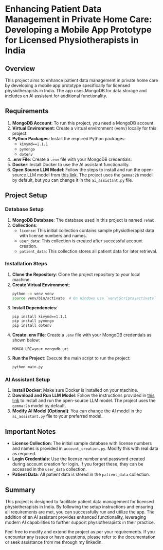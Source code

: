 # Enhancing Patient Data Management in Private Home Care: Developing a Mobile App Prototype for Licensed Physiotherapists in India

## Overview

This project aims to enhance patient data management in private home care by developing a mobile app prototype specifically for licensed physiotherapists in India. The app uses MongoDB for data storage and includes an AI assistant for additional functionality.

## Requirements

1. **MongoDB Account**: To run this project, you need a MongoDB account.
2. **Virtual Environment**: Create a virtual environment (venv) locally for this project.
3. **Python Packages**: Install the required Python packages:
   - `kivymd==1.1.1`
   - `pymongo`
   - `dotenv`
4. **.env File**: Create a `.env` file with your MongoDB credentials.
5. **Docker**: Install Docker to use the AI assistant functionality.
6. **Open Source LLM Model**: Follow the steps to install and run the open-source LLM model from [this link](https://hub.docker.com/r/ollama/ollama). The project uses the `gemma:2b` model by default, but you can change it in the `ai_assistant.py` file.

## Project Setup

### Database Setup

1. **MongoDB Database**: The database used in this project is named `rehab`.
2. **Collections**:
   - `license`: This initial collection contains sample physiotherapist data with license numbers and names.
   - `user_data`: This collection is created after successful account creation.
   - `patient_data`: This collection stores all patient data for later retrieval.

### Installation Steps

1. **Clone the Repository**: Clone the project repository to your local machine.
2. **Create Virtual Environment**:
    ```bash
    python -m venv venv
    source venv/bin/activate  # On Windows use `venv\Scripts\activate`
    ```
3. **Install Dependencies**:
    ```bash
    pip install kivymd==1.1.1
    pip install pymongo
    pip install dotenv
    ```
4. **Create .env File**: Create a `.env` file with your MongoDB credentials as shown below:
    ```env
    MONGO_URI=your_mongodb_uri
    ```
5. **Run the Project**: Execute the main script to run the project:
    ```bash
    python main.py
    ```

### AI Assistant Setup

1. **Install Docker**: Make sure Docker is installed on your machine.
2. **Download and Run LLM Model**: Follow the instructions provided in [this link](https://hub.docker.com/r/ollama/ollama) to install and run the open-source LLM model. The project uses the `gemma:2b` model by default.
3. **Modify AI Model (Optional)**: You can change the AI model in the `ai_assistant.py` file to your preferred model.

## Important Notes

- **License Collection**: The initial sample database with license numbers and names is provided in `account_creation.py`. Modify this with real data as required.
- **Login Credentials**: Use the license number and password created during account creation for login. If you forget these, they can be accessed in the `user_data` collection.
- **Patient Data**: All patient data is stored in the `patient_data` collection.

## Summary

This project is designed to facilitate patient data management for licensed physiotherapists in India. By following the setup instructions and ensuring all requirements are met, you can successfully run and utilize the app. The addition of an AI assistant provides enhanced functionality, leveraging modern AI capabilities to further support physiotherapists in their practice.

Feel free to modify and extend the project as per your requirements. If you encounter any issues or have questions, please refer to the documentation or seek assistance from me through my linkedin.
